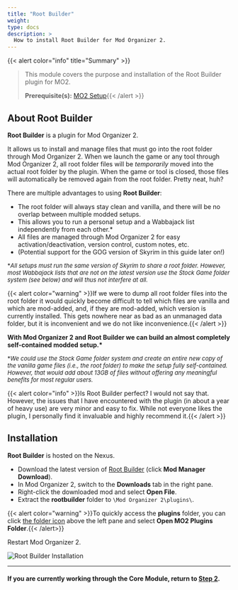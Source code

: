 ```yaml
---
title: "Root Builder"
weight:
type: docs
description: >
  How to install Root Builder for Mod Organizer 2.
---
```


{{< alert color="info" title="Summary" >}}
> This module covers the purpose and installation of the Root Builder plugin for MO2.<p>
> **Prerequisite(s):** [MO2 Setup](/bg/additional-modules/mo2-setup){{< /alert >}}

## About Root Builder

**Root Builder** is a plugin for Mod Organizer 2.

It allows us to install and manage files that must go into the root folder through Mod Organizer 2. When we launch the game or any tool through Mod Organizer 2, all root folder files will be *temporarily* moved into the actual root folder by the plugin. When the game or tool is closed, those files will automatically be removed again from the root folder. Pretty neat, huh?

There are multiple advantages to using **Root Builder**:

- The root folder will always stay clean and vanilla, and there will be no overlap between multiple modded setups.
- This allows you to run a personal setup and a Wabbajack list independently from each other.*
- All files are managed through Mod Organizer 2 for easy activation/deactivation, version control, custom notes, etc.
- (Potential support for the GOG version of Skyrim in this guide later on!)

<font size=2>\**All setups must run the same version of Skyrim to share a root folder. However, most Wabbajack lists that are not on the latest version use the Stock Game folder system (see below) and will thus not interfere at all.*</font>

{{< alert color="warning" >}}If we were to dump all root folder files into the root folder it would quickly become difficult to tell which files are vanilla and which are mod-added, and, if they are mod-added, which version is currently installed. This gets nowhere near as bad as an unmanaged data folder, but it is inconvenient and we do not like inconvenience.{{< /alert >}}

**With Mod Organizer 2 and Root Builder we can build an almost completely self-contained modded setup.\***

<font size=2>\**We could use the Stock Game folder system and create an entire new copy of the vanilla game files (i.e., the root folder) to make the setup fully self-contained. However, that would add about 13GB of files without offering any meaningful benefits for most regular users.*</font>

{{< alert color="info" >}}Is Root Builder perfect? I would not say that. However, the issues that I have encountered with the plugin (in about a year of heavy use) are very minor and easy to fix. While not everyone likes the plugin, I personally find it invaluable and highly recommend it.{{< /alert >}}

## Installation

**Root Builder** is hosted on the Nexus.

- Download the latest version of [Root Builder](https://www.nexusmods.com/skyrimspecialedition/mods/31720?tab=files) (click **Mod Manager Download**).
- In Mod Organizer 2, switch to the **Downloads** tab in the right pane.
- Right-click the downloaded mod and select **Open File**.
- Extract the **rootbuilder** folder to `\Mod Organizer 2\plugins\`.

{{< alert color="warning" >}}To quickly access the **plugins** folder, you can click [the folder icon](/Pictures/bg/mo2-plugins-folder-shortcut.png) above the left pane and select **Open MO2 Plugins Folder**.{{< /alert>}}

Restart Mod Organizer 2.

![Root Builder Installation](/Pictures/bg/additional-modules/root-builder-installation.png)

---

#### If you are currently working through the Core Module, return to [Step 2](/bg/core-module/step2/#mo2-separators).